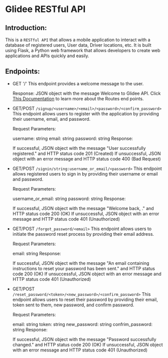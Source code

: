 # Glidee RESTful API

## Introduction:

This is a `RESTful API` that allows a mobile application to interact with a database of registered users, User data, Driver locations, etc. It is built using Flask, a Python web framework that allows developers to create web applications and APIs quickly and easily.

## Endpoints:

- GET '/'
    This endpoint provides a welcome message to the user.

    Response: JSON object with the message Welcome to Glidee API. Click <a href="https://github.com/glidee-app/glidee-backend/blob/main/Documentation.md">This Documentation</a> to learn more about the Routes end points.

- GET/POST `/signup/<username>/<email>/<password>/<confirm_password>`
    This endpoint allows users to register with the application by providing their username, email, and password.

    Request Parameters:

    username: string
    email: string
    password: string
    Response:

    If successful, JSON object with the message "User <username> successfully registered." and HTTP status code 201 (Created)
    If unsuccessful, JSON object with an error message and HTTP status code 400 (Bad Request)

- GET/POST `/signin/string:username_or_email/<password>`
    This endpoint allows registered users to sign in by providing their username or email and password.

    Request Parameters:

    username_or_email: string
    password: string
    Response:

    If successful, JSON object with the message "Welcome back, <username>." and HTTP status code 200 (OK)
    If unsuccessful, JSON object with an error message and HTTP status code 401 (Unauthorized)

- GET/POST `/forgot_password/<email>`
    This endpoint allows users to initiate the password reset process by providing their email address.

    Request Parameters:

    email: string
    Response:

    If successful, JSON object with the message "An email containing instructions to reset your password has been sent." and HTTP status code 200 (OK)
    If unsuccessful, JSON object with an error message and HTTP status code 401 (Unauthorized)

- GET/POST `/reset_password/<token>/<new_password>/<confirm_password>`
    This endpoint allows users to reset their password by providing their email, token sent to them, new password, and confirm password.

    Request Parameters:

    email: string
    token: string
    new_password: string
    confrim_password: string
    Response:

    If successful, JSON object with the message "Password successfully changed." and HTTP status code 200 (OK)
    If unsuccessful, JSON object with an error message and HTTP status code 401 (Unauthorized)

